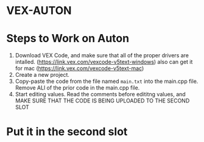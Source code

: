 # VEX-AUTON

# Steps to Work on Auton
  1. Download VEX Code, and make sure that all of the proper drivers are intalled. (https://link.vex.com/vexcode-v5text-windows) also can get it for mac (https://link.vex.com/vexcode-v5text-mac)
  2. Create a new project. 
  3. Copy-paste the code from the file named `main.txt` into the main.cpp file. Remove ALl of the prior code in the main.cpp file.
  5. Start editing values. Read the comments before edititng values, and MAKE SURE THAT THE CODE IS BEING UPLOADED TO THE SECOND SLOT
  
# Put it in the second slot
